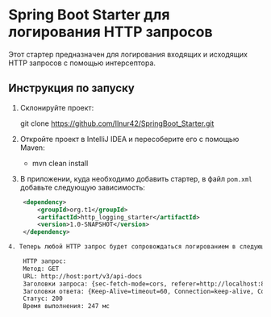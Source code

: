 # Spring Boot Starter для логирования HTTP запросов

Этот стартер предназначен для логирования входящих и исходящих HTTP запросов с помощью интерсептора.

## Инструкция по запуску

1. Склонируйте проект:

    git clone https://github.com/Ilnur42/SpringBoot_Starter.git

2. Откройте проект в IntelliJ IDEA и пересоберите его с помощью Maven:
   
    - mvn clean install

3. В приложении, куда необходимо добавить стартер, в файл `pom.xml` добавьте следующую зависимость:


```xml
    <dependency>
        <groupId>org.t1</groupId>
        <artifactId>http_logging_starter</artifactId>
        <version>1.0-SNAPSHOT</version>
    </dependency>

4. Теперь любой HTTP запрос будет сопровождаться логированием в следующем формате:

    HTTP запрос:
    Метод: GET
    URL: http://host:port/v3/api-docs
    Заголовки запроса: {sec-fetch-mode=cors, referer=http://localhost:8080/api-doc/swagger/swagger-ui/index.html, ...}
    Заголовки ответа: {Keep-Alive=timeout=60, Connection=keep-alive, Content-Length=12408, Date=Sun, 26 May 2024 14:09:48 GMT, Content-Type=application/json, ...}
    Статус: 200
    Время выполнения: 247 мс
